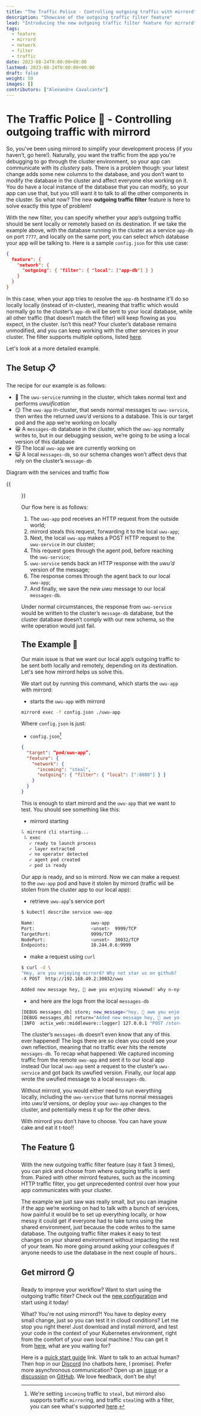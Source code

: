 ```yaml
---
title: "The Traffic Police - Controlling outgoing traffic with mirrord"
description: "Showcase of the outgoing traffic filter feature"
lead: "Introducing the new outgoing traffic filter feature for mirrord"
tags:
  - feature
  - mirrord
  - network
  - filter
  - traffic
date: 2023-08-24T0:00:00+00:00
lastmod: 2023-08-24T0:00:00+00:00
draft: false
weight: 50
images: []
contributors: ["Alexandre Cavalcante"]
---
```


# The Traffic Police 🚨 - Controlling outgoing traffic with mirrord

So, you've been using mirrord to simplify your development process (if you haven’t, go here!). Naturally, you want the traffic from the app you're debugging to go through the cluster environment, so your app can communicate with its _clustery_ pals. There is a problem though: your latest change adds some new columns to the database, and you don’t want to modify the database in the cluster and affect everyone else working on it. You do have a local instance of the database that you can modify, so your app can use that, but you still want it to talk to all the other components in the cluster.  So what now? The new **outgoing traffic filter** feature is here to solve exactly this type of problem!

With the new filter, you can specify whether your app’s outgoing traffic should be sent locally or remotely based on its destination. If we take the example above, with the database running in the cluster as a service `app-db` on port `7777`, and locally on the same port, you can select which database your app will be talking to. Here is a sample `config.json` for this use case:

```json
{ 
  feature": { 
    "network": { 
      "outgoing": { "filter": { "local": ["app-db"] } } 
    } 
  } 
}
```

In this case, when your app tries to resolve the `app-db` hostname it’ll do so locally locally (instead of in-cluster), meaning that traffic which would normally go to the cluster’s `app-db` will be sent to your local database, while all other traffic (that doesn’t match the filter) will keep flowing as you expect, in the cluster. Isn’t this neat? Your cluster’s database remains unmodified, and you can keep working with the other services in your cluster. The filter supports multiple options, listed [here](https://mirrord.dev/docs/overview/configuration/#feature.network.outgoing.filter). 

Let's look at a more detailed example.

## The Setup 📋

The recipe for our example is as follows:

- 🥺 The `uwu-service` running in the cluster, which takes normal text and performs _uwuification_
- 😏 The `uwu-app` in-cluster, that sends normal messages to `uwu-service`, then writes the returned _uwu’d_ versions to a database. This is our target pod and the app we’re working on locally
- 😀 A `messages-db` database in the cluster, which the `uwu-app` normally writes to, but in our debugging session, we’re going to be using a local version of this database
- 😼 The local `uwu-app` we are currently working on
- 😺 A local `messages-db`, so our schema changes won’t affect devs that rely on the cluster’s `message-db`

Diagram with the services and traffic flow

{{<figure src="outgoing-traffic-filter.jpg" alt="Outgoing traffic filter diagram" height="100%" width="100%" class="zoomable">}}

Our flow here is as follows: 

1. The `uwu-app` pod receives an HTTP request from the outside world;
2. mirrord steals this request, forwarding it to the local `uwu-app`;
3. Next, the local `uwu-app` makes a POST HTTP request to the `uwu-service` in our cluster;
4. This request goes through the agent pod, before reaching the `uwu-service`;
5. `uwu-service` sends back an HTTP response with the _uwu’d_ version of the message;
6. The response comes through the agent back to our local `uwu-app`;
7. And finally, we save the new _uwu_ message to our local `messages-db`.

Under normal circumstances, the response from `uwu-service` would be written to the cluster’s `message-db` database, but the cluster database doesn’t comply with our new schema, so the write operation would just fail.

## The Example 💾

Our main issue is that we want our local app’s outgoing traffic to be sent both locally and remotely, depending on its destination. Let's see how mirrord helps us solve this.

We start out by running this command, which starts the `uwu-app` with mirrord:

- starts the `uwu-app` with mirrord

```sh
mirrord exec -f config.json ./uwu-app
```

Where `config.json` is just:

- `config.json`[^1]

```json
{
  "target": “pod/uwu-app”,
  "feature": { 
    "network": { 
      "incoming": "steal", 
      "outgoing": { "filter": { "local": [":8888"] } }
    }
  }
}
```

[^1]: We're setting `incoming` traffic to `steal`, but mirrord also supports traffic `mirror`ing, and traffic `steal`ing with a filter, you can see what's supported [here](https://mirrord.dev/docs/overview/configuration/#feature-network-incoming).

This is enough to start mirrord and the `uwu-app` that we want to test. You should see something like this:

- mirrord starting

```sh
⠧ mirrord cli starting...
 ⠧ exec
   ✓ ready to launch process
   ✓ layer extracted
   ✓ no operator detected
   ✓ agent pod created
   ✓ pod is ready
```

Our app is ready, and so is mirrord. Now we can make a request to the `uwu-app` pod and have it stolen by mirrord (traffic will be stolen from the cluster app to our local app):

- retrieve `uwu-app`'s service port

```sh
$ kubectl describe service uwu-app

Name:                     uwu-app
Port:                     <unset>  9999/TCP
TargetPort:               9999/TCP
NodePort:                 <unset>  30032/TCP
Endpoints:                10.244.0.6:9999
```

- make a request using `curl`

```sh
$ curl -d \
"Hey, are you enjoying mirrord? Why not star us on github? It would be very cool of you." \
-X POST  http://192.168.49.2:30032/uwu

Added new message hey, 🥺 awe you enjoying miwwowd? why n-nyot staw us on g-github? it wouwd b-be vewy coow o-of you. with id 0
```

- and here are the logs from the local `messages-db`

```sh
[DEBUG messages_db] store; new_message="hey, 🥺 awe you enjoying miwwowd? why n-nyot staw us on g-github? it wouwd b-be vewy coow o-of you."
[DEBUG messages_db] return="Added new message hey, 🥺 awe you enjoying miwwowd? why n-nyot staw us on g-github? it wouwd b-be vewy coow o-of you. with id 0"
[INFO  actix_web::middleware::logger] 127.0.0.1 "POST /store/0 HTTP/1.1" 200 129 "-" "-" 0.000243
```

The cluster’s `messages-db` doesn’t even know that any of this ever happened! The logs there are so clean you could see your own reflection, meaning that no traffic ever hits the remote `messages-db`. 
To recap what happened: 
We captured incoming traffic from the remote `uwu-app` and sent it to our local app instead 
Our local `uwu-app` sent a request to the cluster’s `uwu-service` and got back its uwufied version. 
Finally, our local app wrote the uwufied message to a local `messages-db`. 

Without mirrord, you would either need to run everything locally, including the `uwu-service` that turns normal messages into _uwu’d_ versions, or deploy your `uwu-app` changes to the cluster, and potentially mess it up for the other devs.

With mirrord you don’t have to choose. You can have youw cake and eat it t-too!!

## The Feature 🔃

With the new outgoing traffic filter feature (say it fast 3 times), you can pick and choose from where outgoing traffic is sent from. Paired with other mirrord features, such as the incoming HTTP traffic filter, you get unprecedented control over how your app communicates with your cluster.

The example we just saw was really small, but you can imagine if the app we’re working on had to talk with a bunch of services, how painful it would be to set up everything locally, or how messy it could get if everyone had to take turns using the shared environment, just because the code writes to the same database. The outgoing traffic filter makes it easy to test changes on your shared environment without impacting the rest of your team. No more going around asking your colleagues if anyone needs to use the database in the next couple of hours..

## Get mirrord 🪞

Ready to improve your workflow? Want to start using the outgoing traffic filter? Check out the [new configuration](https://mirrord.dev/docs/overview/configuration/#feature-network-outgoing) and start using it today!

What? You're not using mirrord?! You have to deploy every small change, just so you can test it in cloud conditions? Let me stop you right there! Just download and install mirrord, and test your code in the context of your Kubernetes environment, right from the comfort of your own local machine.! You can get it from [here](https://mirrord.dev/), what are you waiting for?

Here is a [quick start guide](https://mirrord.dev/docs/overview/quick-start/) link. Want to talk to an actual human? Then hop in our [Discord](https://discord.gg/metalbear) (no chatbots here, I promise). Prefer more asynchronous communication? Open up an [issue](https://github.com/metalbear-co/mirrord/issues/new/choose) or a [discussion](https://github.com/metalbear-co/mirrord/discussions/new/choose) on [GitHub](https://github.com/metalbear-co/mirrord). We love feedback, don’t be shy!
